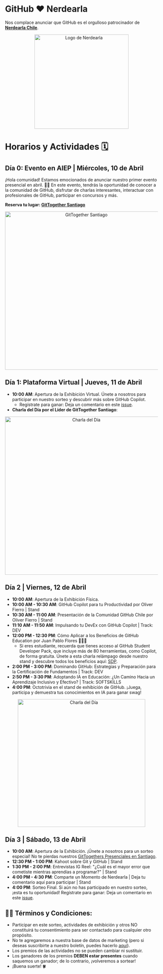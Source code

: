 # GitHub ❤️ Nerdearla

Nos complace anunciar que GitHub es el orgulloso patrocinador de **[Nerdearla Chile](https://nerdear.la/en/)**.

<p align="center">
  <img width="310" alt="Logo de Nerdearla" src="https://github.com/gittogethers/nerdearla-chile/assets/20666190/fc4a7b10-a7a0-457d-bd5e-1796203bcb80">
</p>

# Horarios y Actividades 🗓️

## Día 0: Evento en AIEP | Miércoles, 10 de Abril

¡Hola comunidad! Estamos emocionados de anunciar nuestro primer evento presencial en abril. 🙌🏼 En este evento, tendrás la oportunidad de conocer a la comunidad de GitHub, disfrutar de charlas interesantes, interactuar con profesionales de GitHub, participar en concursos y más.

**Reserva tu lugar: [GitTogether Santiago](https://www.meetup.com/gittogether-santiago/)**

<p align="center">
  <img width="520" alt="GitTogether Santiago" src="https://github.com/gittogethers/nerdearla-chile/assets/20666190/c4ca6072-a35a-432b-ba00-444fd4ad3121">
</p>

## Día 1: Plataforma Virtual | Jueves, 11 de Abril

- **10:00 AM**: Apertura de la Exhibición Virtual. Únete a nosotros para participar en nuestro sorteo y descubrir más sobre GitHub Copilot.
  - Regístrate para ganar: Deja un comentario en este [issue](https://github.com/gittogethers/selector-rifa/issues/63).
- **Charla del Día por el Líder de GitTogether Santiago**:

<p align="center">
  <img width="520" alt="Charla del Día" src="https://github.com/gittogethers/nerdearla-chile/assets/20666190/399bd990-82fd-4d99-9327-0db52c366e2c">
</p>

## Día 2 | Viernes, 12 de Abril

- **10:00 AM**: Apertura de la Exhibición Física.
- **10:00 AM - 10:30 AM**: GitHub Copilot para tu Productividad por Oliver Fierro | Stand
- **10:30 AM - 11:00 AM**: Presentación de la Comunidad GitHub Chile por Oliver Fierro | Stand
- **11:10 AM - 11:50 AM**: Impulsando tu DevEx con GitHub Copilot | Track: DEV
- **12:00 PM - 12:30 PM**: Cómo Aplicar a los Beneficios de GitHub Education por Juan Pablo Flores 👩🏻‍🎓
  - Si eres estudiante, recuerda que tienes acceso al GitHub Student Developer Pack, que incluye más de 80 herramientas, como Copilot, de forma gratuita. Únete a esta charla relámpago desde nuestro stand y descubre todos los beneficios aquí: [SDP](https://gh.io/edu-nerdearla).
- **2:00 PM - 3:00 PM**: Dominando GitHub: Estrategias y Preparación para la Certificación de Fundamentos | Track: DEV
- **2:50 PM - 3:30 PM**: Adoptando IA en Educación: ¿Un Camino Hacia un Aprendizaje Inclusivo y Efectivo? | Track: SOFTSKILLS
- **4:00 PM**: Octotrivia en el stand de exhibición de GitHub. ¡Juega, participa y demuestra tus conocimientos en IA para ganar swag!

<p align="center">
<img width="420" alt="Charla del Día" src="https://github.com/githubpresente/impulse-ai/assets/20666190/d31a374b-8816-4c41-b34b-ae8ef3e948e5"
</p>

## Día 3 | Sábado, 13 de Abril

- **10:00 AM**: Apertura de la Exhibición. ¡Únete a nosotros para un sorteo especial! No te pierdas nuestros [GitTogethers Presenciales en Santiago](https://www.meetup.com/gittogether-santiago/).
- **12:30 PM - 1:00 PM**: Kahoot sobre Git y GitHub | Stand
- **1:30 PM - 2:00 PM**: Entrevistas IG Reel: "¿Cuál es el mayor error que cometiste mientras aprendías a programar?" | Stand
- **4:00 PM - 4:30 PM**: Comparte un Momento de Nerdearla | Deja tu comentario aquí para participar | Stand
- **4:00 PM**: Sorteo Final. Si aún no has participado en nuestro sorteo, ¡esta es tu oportunidad! Regístrate para ganar: Deja un comentario en este [issue](https://github.com/gittogethers/selector-rifa/issues/63).

## ✍🏽 Términos y Condiciones:

- Participar en este sorteo, actividades de exhibición y otros NO constituirá tu consentimiento para ser contactado para cualquier otro propósito.
- No te agregaremos a nuestra base de datos de marketing (pero si deseas suscribirte a nuestro boletín, puedes hacerlo [aquí](https://resources.github.com/newsletter/)).
- Los premios de las actividades no se pueden cambiar ni sustituir.
- Los ganadores de los premios **DEBEN estar presentes** cuando saquemos un ganador; de lo contrario, ¡volveremos a sortear!
- ¡Buena suerte! 🍀

